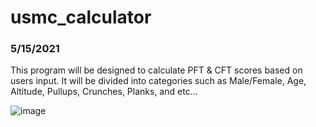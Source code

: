 # usmc_calculator

<H3>5/15/2021</h3>
<p>This program will be designed to calculate PFT & CFT scores based on users input. It will be divided into categories such as Male/Female, Age, Altitude, Pullups, Crunches, Planks, and etc...</p>

![image](https://user-images.githubusercontent.com/83189099/118381477-1ebc8c00-b5a0-11eb-8e80-99f41de07e65.png)
